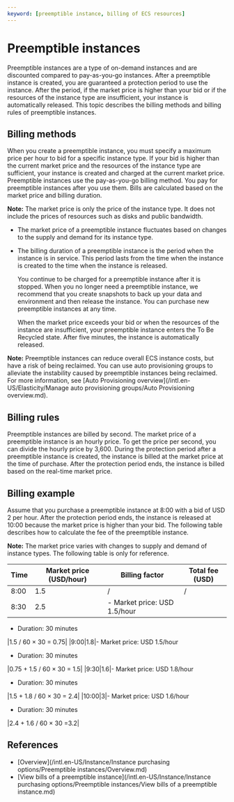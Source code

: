 ```yaml
---
keyword: [preemptible instance, billing of ECS resources]
---
```


# Preemptible instances

Preemptible instances are a type of on-demand instances and are discounted compared to pay-as-you-go instances. After a preemptible instance is created, you are guaranteed a protection period to use the instance. After the period, if the market price is higher than your bid or if the resources of the instance type are insufficient, your instance is automatically released. This topic describes the billing methods and billing rules of preemptible instances.

## Billing methods

When you create a preemptible instance, you must specify a maximum price per hour to bid for a specific instance type. If your bid is higher than the current market price and the resources of the instance type are sufficient, your instance is created and charged at the current market price. Preemptible instances use the pay-as-you-go billing method. You pay for preemptible instances after you use them. Bills are calculated based on the market price and billing duration.

**Note:** The market price is only the price of the instance type. It does not include the prices of resources such as disks and public bandwidth.

-   The market price of a preemptible instance fluctuates based on changes to the supply and demand for its instance type.
-   The billing duration of a preemptible instance is the period when the instance is in service. This period lasts from the time when the instance is created to the time when the instance is released.

    You continue to be charged for a preemptible instance after it is stopped. When you no longer need a preemptible instance, we recommend that you create snapshots to back up your data and environment and then release the instance. You can purchase new preemptible instances at any time.

    When the market price exceeds your bid or when the resources of the instance are insufficient, your preemptible instance enters the To Be Recycled state. After five minutes, the instance is automatically released.


**Note:** Preemptible instances can reduce overall ECS instance costs, but have a risk of being reclaimed. You can use auto provisioning groups to alleviate the instability caused by preemptible instances being reclaimed. For more information, see [Auto Provisioning overview](/intl.en-US/Elasticity/Manage auto provisioning groups/Auto Provisioning overview.md).

## Billing rules

Preemptible instances are billed by second. The market price of a preemptible instance is an hourly price. To get the price per second, you can divide the hourly price by 3,600. During the protection period after a preemptible instance is created, the instance is billed at the market price at the time of purchase. After the protection period ends, the instance is billed based on the real-time market price.

## Billing example

Assume that you purchase a preemptible instance at 8:00 with a bid of USD 2 per hour. After the protection period ends, the instance is released at 10:00 because the market price is higher than your bid. The following table describes how to calculate the fee of the preemptible instance.

**Note:** The market price varies with changes to supply and demand of instance types. The following table is only for reference.

|Time|Market price \(USD/hour\)|Billing factor|Total fee \(USD\)|
|----|-------------------------|--------------|-----------------|
|8:00|1.5|/|/|
|8:30|2.5|-   Market price: USD 1.5/hour
-   Duration: 30 minutes

|1.5 / 60 × 30 = 0.75|
|9:00|1.8|-   Market price: USD 1.5/hour
-   Duration: 30 minutes

|0.75 + 1.5 / 60 × 30 = 1.5|
|9:30|1.6|-   Market price: USD 1.8/hour
-   Duration: 30 minutes

|1.5 + 1.8 / 60 × 30 = 2.4|
|10:00|3|-   Market price: USD 1.6/hour
-   Duration: 30 minutes

|2.4 + 1.6 / 60 × 30 =3.2|

## References

-   [Overview](/intl.en-US/Instance/Instance purchasing options/Preemptible instances/Overview.md)
-   [View bills of a preemptible instance](/intl.en-US/Instance/Instance purchasing options/Preemptible instances/View bills of a preemptible instance.md)

